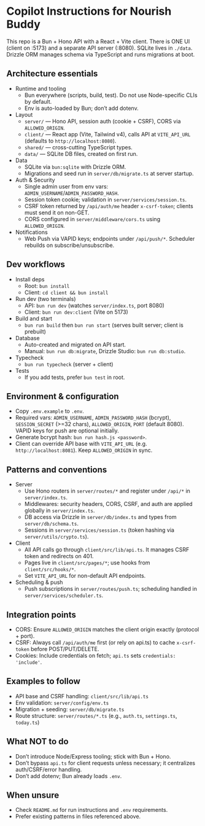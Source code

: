 # Copilot Instructions for Nourish Buddy

This repo is a Bun + Hono API with a React + Vite client. There is ONE UI (client on :5173) and a separate API server (:8080). SQLite lives in `./data`. Drizzle ORM manages schema via TypeScript and runs migrations at boot.

## Architecture essentials

- Runtime and tooling
  - Bun everywhere (scripts, build, test). Do not use Node-specific CLIs by default.
  - Env is auto-loaded by Bun; don’t add dotenv.
- Layout
  - `server/` — Hono API, session auth (cookie + CSRF), CORS via `ALLOWED_ORIGIN`.
  - `client/` — React app (Vite, Tailwind v4), calls API at `VITE_API_URL` (defaults to `http://localhost:8080`).
  - `shared/` — cross-cutting TypeScript types.
  - `data/` — SQLite DB files, created on first run.
- Data
  - SQLite via `bun:sqlite` with Drizzle ORM.
  - Migrations and seed run in `server/db/migrate.ts` at server startup.
- Auth & Security
  - Single admin user from env vars: `ADMIN_USERNAME`/`ADMIN_PASSWORD_HASH`.
  - Session token cookie; validation in `server/services/session.ts`.
  - CSRF token returned by `/api/auth/me` header `x-csrf-token`; clients must send it on non-GET.
  - CORS configured in `server/middleware/cors.ts` using `ALLOWED_ORIGIN`.
- Notifications
  - Web Push via VAPID keys; endpoints under `/api/push/*`. Scheduler rebuilds on subscribe/unsubscribe.

## Dev workflows

- Install deps
  - Root: `bun install`
  - Client: `cd client && bun install`
- Run dev (two terminals)
  - API: `bun run dev` (watches `server/index.ts`, port 8080)
  - Client: `bun run dev:client` (Vite on 5173)
- Build and start
  - `bun run build` then `bun run start` (serves built server; client is prebuilt)
- Database
  - Auto-created and migrated on API start.
  - Manual: `bun run db:migrate`, Drizzle Studio: `bun run db:studio`.
- Typecheck
  - `bun run typecheck` (server + client)
- Tests
  - If you add tests, prefer `bun test` in root.

## Environment & configuration

- Copy `.env.example` to `.env`.
- Required vars: `ADMIN_USERNAME`, `ADMIN_PASSWORD_HASH` (bcrypt), `SESSION_SECRET` (>=32 chars), `ALLOWED_ORIGIN`, `PORT` (default 8080). VAPID keys for push are optional initially.
- Generate bcrypt hash: `bun run hash.js <password>`.
- Client can override API base with `VITE_API_URL` (e.g. `http://localhost:8081`). Keep `ALLOWED_ORIGIN` in sync.

## Patterns and conventions

- Server
  - Use Hono routers in `server/routes/*` and register under `/api/*` in `server/index.ts`.
  - Middlewares: security headers, CORS, CSRF, and auth are applied globally in `server/index.ts`.
  - DB access via Drizzle in `server/db/index.ts` and types from `server/db/schema.ts`.
  - Sessions in `server/services/session.ts` (token hashing via `server/utils/crypto.ts`).
- Client
  - All API calls go through `client/src/lib/api.ts`. It manages CSRF token and redirects on 401.
  - Pages live in `client/src/pages/*`; use hooks from `client/src/hooks/*`.
  - Set `VITE_API_URL` for non-default API endpoints.
- Scheduling & push
  - Push subscriptions in `server/routes/push.ts`; scheduling handled in `server/services/scheduler.ts`.

## Integration points

- CORS: Ensure `ALLOWED_ORIGIN` matches the client origin exactly (protocol + port).
- CSRF: Always call `/api/auth/me` first (or rely on api.ts) to cache `x-csrf-token` before POST/PUT/DELETE.
- Cookies: Include credentials on fetch; `api.ts` sets `credentials: 'include'`.

## Examples to follow

- API base and CSRF handling: `client/src/lib/api.ts`
- Env validation: `server/config/env.ts`
- Migration + seeding: `server/db/migrate.ts`
- Route structure: `server/routes/*.ts` (e.g., `auth.ts`, `settings.ts`, `today.ts`)

## What NOT to do

- Don’t introduce Node/Express tooling; stick with Bun + Hono.
- Don’t bypass `api.ts` for client requests unless necessary; it centralizes auth/CSRF/error handling.
- Don’t add dotenv; Bun already loads `.env`.

## When unsure

- Check `README.md` for run instructions and `.env` requirements.
- Prefer existing patterns in files referenced above.
